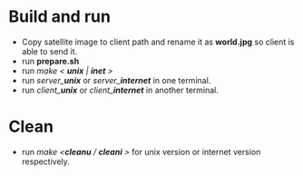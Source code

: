 # Build and run
* Copy satellite image to client path and rename it as **world.jpg** so client is able to send it.
* run **prepare.sh**
* run *make < **unix** | **inet** >*
* run *server_**unix*** or *server_**internet*** in one terminal.
* run *client_**unix*** or *client_**internet*** in another terminal.
# Clean
* run *make <**cleanu** / **cleani** >* for unix version or internet version respectively.
